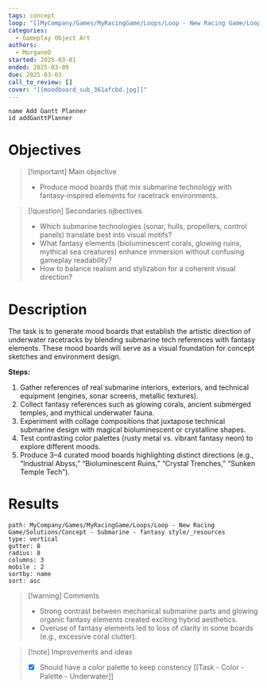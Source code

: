 ```yaml
---
tags: concept
loop: "[[MyCompany/Games/MyRacingGame/Loops/Loop - New Racing Game/Loop - New Racing Game.md]]"
categories:
  - Gameplay Object Art
authors:
  - MorganeD
started: 2025-03-01
ended: 2025-03-09
due: 2025-03-03
call_to_review: []
cover: "[[moodboard_sub_361afcbd.jpg]]"
---
```


```button
name Add Gantt Planner
id addGanttPlanner
```
# Objectives

> [!important] Main objective
> - Produce mood boards that mix submarine technology with fantasy-inspired elements for racetrack environments.

> [!question] Secondaries ojbectives
> - Which submarine technologies (sonar, hulls, propellers, control panels) translate best into visual motifs?
> - What fantasy elements (bioluminescent corals, glowing ruins, mythical sea creatures) enhance immersion without confusing gameplay readability?
> - How to balance realism and stylization for a coherent visual direction?

# Description

The task is to generate mood boards that establish the artistic direction of underwater racetracks by blending submarine tech references with fantasy elements. These mood boards will serve as a visual foundation for concept sketches and environment design.

**Steps:**
1. Gather references of real submarine interiors, exteriors, and technical equipment (engines, sonar screens, metallic textures).
2. Collect fantasy references such as glowing corals, ancient submerged temples, and mythical underwater fauna.
3. Experiment with collage compositions that juxtapose technical submarine design with magical bioluminescent or crystalline shapes.
4. Test contrasting color palettes (rusty metal vs. vibrant fantasy neon) to explore different moods.
5. Produce 3–4 curated mood boards highlighting distinct directions (e.g., “Industrial Abyss,” “Bioluminescent Ruins,” “Crystal Trenches,” “Sunken Temple Tech”).


# Results
```img-gallery
path: MyCompany/Games/MyRacingGame/Loops/Loop - New Racing Game/Solutions/Concept - Submarine - fantasy style/_resources
type: vertical
gutter: 8
radius: 8
columns: 3
mobile : 2
sortby: name
sort: asc
```
> [!warning] Comments
> - Strong contrast between mechanical submarine parts and glowing organic fantasy elements created exciting hybrid aesthetics.
> - Overuse of fantasy elements led to loss of clarity in some boards (e.g., excessive coral clutter).

>[!note] Improvements and ideas
> - [x] Should have a color palette to keep constency [[Task - Color - Palette - Underwater]]
> 

